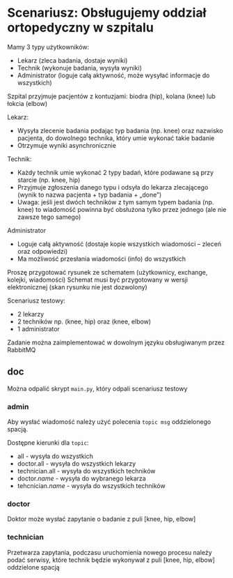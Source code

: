 # Scenariusz: Obsługujemy oddział ortopedyczny w szpitalu

Mamy 3 typy użytkowników:

- Lekarz (zleca badania, dostaje wyniki)
- Technik (wykonuje badania, wysyła wyniki)
- Administrator (loguje całą aktywność, może wysyłać informacje do wszystkich)

Szpital przyjmuje pacjentów z kontuzjami: biodra (hip), kolana (knee) lub łokcia (elbow)

Lekarz:

- Wysyła zlecenie badania podając typ badania (np. knee) oraz nazwisko pacjenta, do dowolnego technika, który umie wykonać takie badanie
- Otrzymuje wyniki asynchronicznie

Technik:

- Każdy technik umie wykonać 2 typy badań, które podawane są przy starcie (np. knee, hip)
- Przyjmuje zgłoszenia danego typu i odsyła do lekarza zlecającego (wynik to nazwa pacjenta + typ badania + „done”)
- Uwaga: jeśli jest dwóch techników z tym samym typem badania (np. knee) to wiadomość powinna być obsłużona tylko przez jednego (ale nie zawsze tego samego)

Administrator

- Loguje całą aktywność (dostaje kopie wszystkich wiadomości – zleceń oraz odpowiedzi)
- Ma możliwość przesłania wiadomości (info) do wszystkich

Proszę przygotować rysunek ze schematem (użytkownicy, exchange, kolejki, wiadomości)
Schemat musi być przygotowany w wersji elektronicznej (skan rysunku nie jest dozwolony)

Scenariusz testowy:

- 2 lekarzy
- 2 techników np. (knee, hip) oraz (knee, elbow)
- 1 administrator

Zadanie można zaimplementować w dowolnym języku obsługiwanym przez RabbitMQ

## doc

Można odpalić skrypt `main.py`, który odpali scenariusz testowy

### admin

Aby wysłać wiadomość należy użyć polecenia `topic msg` oddzielonego spacją.

Dostępne kierunki dla `topic`:

- all - wysyła do wszystkich
- doctor.all - wysyła do wszystkich lekarzy
- technician.all - wysyła do wszystkich techników
- doctor._name_ - wysyła do wybranego lekarza
- tehcnician._name_ - wysyła do wszystkich techników

### doctor

Doktor może wysłać zapytanie o badanie z puli [knee, hip, elbow]

### technician

Przetwarza zapytania, podczasu uruchomienia nowego procesu należy podać serwisy, które technik będzie wykonywał z puli [knee, hip, elbow] oddzielone spacją
